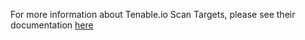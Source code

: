 For more information about Tenable.io Scan Targets, please see their documentation
[here](https://docs.tenable.com/tenableio/Content/Scans/AboutScanTargets.htm)
